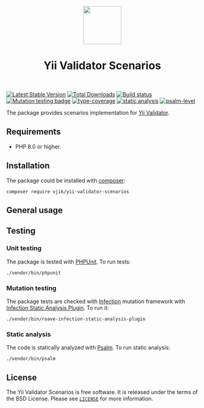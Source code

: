 <p align="center">
    <a href="https://github.com/yiisoft" target="_blank">
        <img src="https://yiisoft.github.io/docs/images/yii_logo.svg" height="100px">
    </a>
    <h1 align="center">Yii Validator Scenarios</h1>
    <br>
</p>

[![Latest Stable Version](https://poser.pugx.org/vjik/yii-validator-scenarios/v/stable.png)](https://packagist.org/packages/vjik/yii-validator-scenarios)
[![Total Downloads](https://poser.pugx.org/vjik/yii-validator-scenarios/downloads.png)](https://packagist.org/packages/vjik/yii-validator-scenarios)
[![Build status](https://github.com/vjik/yii-validator-scenarios/workflows/build/badge.svg)](https://github.com/vjik/yii-validator-scenarios/actions?query=workflow%3Abuild)
[![Mutation testing badge](https://img.shields.io/endpoint?style=flat&url=https%3A%2F%2Fbadge-api.stryker-mutator.io%2Fgithub.com%2Fvjik%2Fyii-validator-scenarios%2Fmaster)](https://dashboard.stryker-mutator.io/reports/github.com/vjik/yii-validator-scenarios/master)
[![type-coverage](https://shepherd.dev/github/vjik/yii-validator-scenarios/coverage.svg)](https://shepherd.dev/github/vjik/yii-validator-scenarios)
[![static analysis](https://github.com/vjik/yii-validator-scenarios/workflows/static%20analysis/badge.svg)](https://github.com/vjik/yii-validator-scenarios/actions?query=workflow%3A%22static+analysis%22)
[![psalm-level](https://shepherd.dev/github/vjik/yii-validator-scenarios/level.svg)](https://shepherd.dev/github/vjik/yii-validator-scenarios)

The package provides scenarios implementation for [Yii Validator](https://github.com/yiisoft/validator).

## Requirements

- PHP 8.0 or higher.

## Installation

The package could be installed with [composer](https://getcomposer.org/download/):

```shell
composer require vjik/yii-validator-scenarios
```

## General usage

## Testing

### Unit testing

The package is tested with [PHPUnit](https://phpunit.de/). To run tests:

```shell
./vendor/bin/phpunit
```

### Mutation testing

The package tests are checked with [Infection](https://infection.github.io/) mutation framework with
[Infection Static Analysis Plugin](https://github.com/Roave/infection-static-analysis-plugin). To run it:

```shell
./vendor/bin/roave-infection-static-analysis-plugin
```

### Static analysis

The code is statically analyzed with [Psalm](https://psalm.dev/). To run static analysis:

```shell
./vendor/bin/psalm
```

## License

The Yii Validator Scenarios is free software. It is released under the terms of the BSD License.
Please see [`LICENSE`](./LICENSE.md) for more information.
